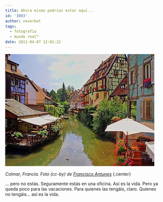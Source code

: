 ```yaml
---
title: Ahora mismo podrías estar aquí...
id: '3003'
author: neverbot
tags:
  - fotografía
  - mundo real™
date: 2011-04-07 12:01:22
---
```


_![Colmar-France.jpeg](./ahora-mismo-podrias-estar-aqui/Colmar-France.jpg)_

_Colmar, Francia. Foto (cc-by) de_ [_Francisco Antunes_](http://www.flickr.com/photos/franciscoantunes/1622809735/) {.center}

... pero no estás. Seguramente estás en una oficina. Así es la vida. Pero ya queda poco para las vacaciones. Para quienes las tengáis, claro. Quienes no tengáis... así es la vida.